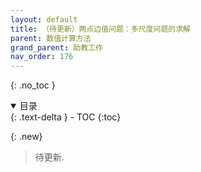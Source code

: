```yaml
---
layout: default
title: （待更新）两点边值问题：多尺度问题的求解
parent: 数值计算方法
grand_parent: 助教工作
nav_order: 176
---
```


{: .no_toc }

<details open markdown="block">
  <summary>
    目录
  </summary>
  {: .text-delta }
- TOC
{:toc}
</details>

{: .new}
> 待更新. 
